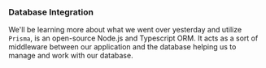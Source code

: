 ### Database Integration 
We'll be learning more about what we went over yesterday and utilize `Prisma`, is an open-source Node.js and Typescript ORM. It acts as a sort of middleware between our application and the database helping us to manage and work with our database.
